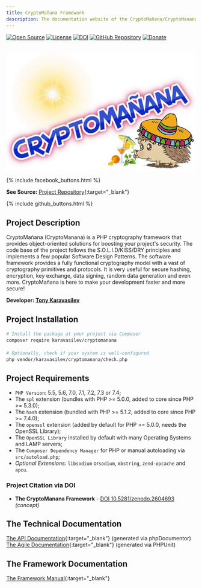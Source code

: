 ```yaml
---
title: CryptoMañana Framework
description: The documentation website of the CryptoMañana/CryptoManana cryptography PHP framework.
---
```


[![Open Source](https://img.shields.io/badge/Open%20Source-FREE-success.svg?style=flat-square&cacheSeconds=7200)](https://en.wikipedia.org/wiki/Open-source_software)
[![License](https://img.shields.io/github/license/TonyKaravasilev/CryptoMananaDocs.svg?color=important&label=License&style=flat-square&cacheSeconds=7200)](https://github.com/TonyKaravasilev/CryptoMananaDocs/blob/master/LICENSE)
[![DOI](https://zenodo.org/badge/DOI/10.5281/zenodo.2604693.svg)](https://doi.org/10.5281/zenodo.2604693)
[![GitHub Repository](https://img.shields.io/badge/GitHub-URL-red.svg?style=flat-square&logo=github&cacheSeconds=7200)](https://github.com/TonyKaravasilev/CryptoManana)
[![Donate](https://img.shields.io/badge/Donate-PayPal-RebeccaPurple.svg?style=flat-square&logo=paypal&cacheSeconds=7200)](https://www.paypal.com/cgi-bin/webscr?cmd=_donations&business=BFKJXWRLFTFQA&currency_code=USD&source=url) <br><br>
&nbsp;[![CryptoManana Logo](images/CryptoMananaLogo.jpg)](https://github.com/TonyKaravasilev/CryptoManana)

{% include facebook_buttons.html %}

**See Source:** [Project Repository](https://github.com/TonyKaravasilev/CryptoManana){:target="_blank"}

{% include github_buttons.html %}

## Project Description
CryptoMañana (CryptoManana) is a PHP cryptography framework that provides object-oriented solutions for boosting your project's security.
The code base of the project follows the S.O.L.I.D/KISS/DRY principles and implements a few popular Software Design Patterns.
The software framework provides a fully functional cryptography model with a vast of cryptography primitives and protocols.
It is very useful for secure hashing, encryption, key exchange, data signing, random data generation and even more.
CryptoMañana is here to make your development faster and more secure!

**Developer: [Tony Karavasilev](https://karavasilev.info)**

## Project Installation
```bash
# Install the package at your project via Composer
composer require karavasilev/cryptomanana

# Optionally, check if your system is well-configured
php vendor/karavasilev/cryptomanana/check.php
```

## Project Requirements
- `PHP Version`: 5.5, 5.6, 7.0, 7.1, 7.2, 7.3 or 7.4;
- The `spl` extension (bundles with PHP >= 5.0.0, added to core since PHP >= 5.3.0);
- The `hash` extension (bundled with PHP >= 5.1.2, added to core since PHP >= 7.4.0);
- The `openssl` extension (added by default for PHP >= 5.0.0, needs the OpenSSL Library);
- The `OpenSSL Library` installed by default with many Operating Systems and LAMP servers;
- The `Composer Dependency Manager` for PHP or manual autoloading via `src/autoload.php`;
- *Optional Extensions:* `libsodium` or`sodium`, `mbstring`, `zend-opcache` and `apcu`.

### Project Citation via DOI
- **The CryptoManana Framework** - [DOI 10.5281/zenodo.2604693](https://doi.org/10.5281/zenodo.2604693) *(concept)*

## The Technical Documentation
[The API Documentation](api/){:target="_blank"} (generated via phpDocumentor) <br>
[The Agile Documentation](testdox/){:target="_blank"} (generated via PHPUnit)

## The Framework Documentation
[The Framework Manual](docs/){:target="_blank"}
